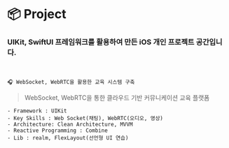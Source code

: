 # 📦 Project

### UIKit, SwiftUI 프레임워크를 활용하여 만든 iOS 개인 프로젝트 공간입니다.

<br>

`🎧 WebSocket, WebRTC을 활용한 교육 시스템 구축`
> WebSocket, WebRTC을 통한 클라우드 기반 커뮤니케이션 교육 플랫폼

```
- Framework : UIKit
- Key Skills : Web Socket(채팅), WebRTC(오디오, 영상)
- Architecture: Clean Architecture, MVVM
- Reactive Programming : Combine
- Lib : realm, FlexLayout(선언형 UI 연습)
```
